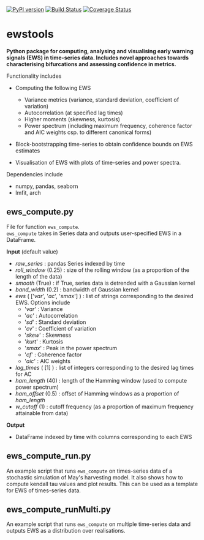 [![PyPI version](https://badge.fury.io/py/ewstools.svg)](https://badge.fury.io/py/ewstools)
[![Build Status](https://travis-ci.com/ThomasMBury/ewstools.svg?branch=master)](https://travis-ci.com/ThomasMBury/ewstools)
[![Coverage Status](https://coveralls.io/repos/github/ThomasMBury/ewstools/badge.svg?branch=master)](https://coveralls.io/github/ThomasMBury/ewstools?branch=master)


# ewstools
**Python package for computing, analysing and visualising early warning signals (EWS)
in time-series data. Includes novel approaches towards characterising bifurcations and 
assessing confidence in metrics.**

Functionality includes

  - Computing the following EWS
    - Variance metrics (variance, standard deviation, coefficient of variation)
    - Autocorrelation (at specified lag times)
    - Higher moments (skewness, kurtosis)
    - Power spectrum (including maximum frequency, coherence factor and AIC weights csp. to different canonical forms)

  - Block-bootstrapping time-series to obtain confidence bounds on EWS estimates
  
  - Visualisation of EWS with plots of time-series and power spectra.
  
Dependencies include
  - numpy, pandas, seaborn
  - lmfit, arch  
  






## ews_compute.py
File for function `ews_compute`.  
`ews_compute` takes in Series data and outputs user-specified EWS in a DataFrame.


**Input** (default value)
- *raw_series* : pandas Series indexed by time 
- *roll_window* (0.25) : size of the rolling window (as a proportion of the length of the data)
- *smooth* (True) : if True, series data is detrended with a Gaussian kernel
- *band_width* (0.2) : bandwidth of Gaussian kernel
- *ews* ( ['*var*', '*ac*', '*smax*'] ) : list of strings corresponding to the desired EWS. Options include
  - '*var*'   : Variance
  - '*ac*'    : Autocorrelation
  - '*sd*'    : Standard deviation
  - '*cv*'    : Coefficient of variation
  - '*skew*'  : Skewness
  - '*kurt*'  : Kurtosis
  - '*smax*'  : Peak in the power spectrum
  - '*cf*'    : Coherence factor
  - '*aic*'   : AIC weights
- *lag_times* ( [1] ) : list of integers corresponding to the desired lag times for AC
- *ham_length* (40) : length of the Hamming window (used to compute power spectrum)
- *ham_offset* (0.5) : offset of Hamming windows as a proportion of *ham_length*
- *w_cutoff* (1) : cutoff frequency (as a proportion of maximum frequency attainable from data)
    
**Output**
- DataFrame indexed by time with columns corresponding to each EWS



## ews_compute_run.py
An example script that runs `ews_compute` on times-series data of a stochastic simulation of May's 
harvesting model. It also shows how to compute kendall tau values and plot results. This
can be used as a template for EWS of times-series data.


## ews_compute_runMulti.py
An example script that runs `ews_compute` on multiple time-series data and outputs
EWS as a distribution over realisations.















